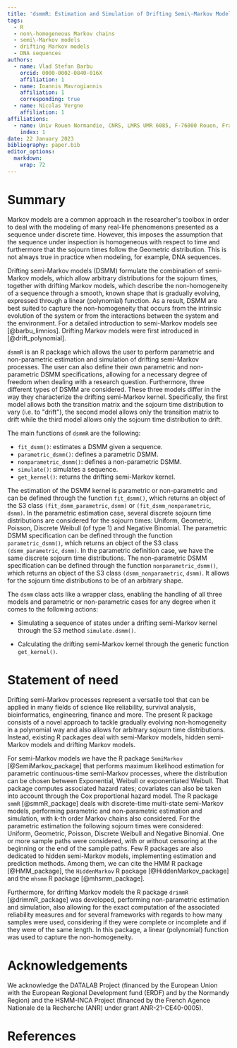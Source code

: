 ```yaml
---
title: 'dsmmR: Estimation and Simulation of Drifting Semi\-Markov Models'
tags:
  - R
  - non\-homogeneous Markov chains 
  - semi\-Markov models
  - drifting Markov models
  - DNA sequences
authors:
  - name: Vlad Stefan Barbu
    orcid: 0000-0002-0840-016X
    affiliation: 1 
  - name: Ioannis Mavrogiannis
    affiliation: 1
    corresponding: true
  - name: Nicolas Vergne
    affiliation: 1
affiliations:
  - name: Univ Rouen Normandie, CNRS, LMRS UMR 6085, F-76000 Rouen, France
    index: 1
date: 22 January 2023
bibliography: paper.bib
editor_options: 
  markdown: 
    wrap: 72
---
```


# Summary

Markov models are a common approach in the researcher's toolbox in order to deal with the modeling of many real-life phenomenons presented as a sequence under discrete time. However, this imposes the assumption that the sequence under inspection is homogeneous with respect to time and furthermore that the sojourn times follow the Geometric distribution. This is not always true in practice when modeling, for example, DNA sequences. 

Drifting semi-Markov models (DSMM) formulate the combination of semi-Markov models, which allow arbitrary distributions for the sojourn times, together with drifting Markov models, which describe the non-homogeneity of a sequence through a smooth, known shape that is gradually evolving, expressed through a linear (polynomial) function. As a result, DSMM are best suited to capture the non-homogeneity that occurs from the intrinsic evolution of the system or from the interactions between the system and the environment. For a detailed introduction to semi-Markov models see [@barbu_limnios]. Drifting Markov models were first introduced in [@drift_polynomial].

`dsmmR` is an R package which allows the user to perform parametric and non-parametric estimation and simulation of drifting semi-Markov processes. The user can also define their own parametric and non-parametric DSMM specifications, allowing for a necessary degree of freedom when dealing with a research question. Furthermore, three different types of DSMM are considered. These three models differ in the way they characterize the drifting semi-Markov kernel. Specifically, the first model allows both the transition matrix and the sojourn time distribution to vary (i.e. to "drift"), the second model allows only the transition matrix to drift while the third model allows only the sojourn time distribution to drift.

The main functions of `dsmmR` are the following:

-   `fit_dsmm()`: estimates a DSMM given a sequence.
-   `parametric_dsmm()`: defines a parametric DSMM.
-   `nonparametric_dsmm()`: defines a non-parametric DSMM.
-   `simulate()`: simulates a sequence.
-   `get_kernel()`: returns the drifting semi-Markov kernel.

The estimation of the DSMM kernel is parametric or non-parametric and can be defined through the function `fit_dsmm()`, which returns an object of the S3 class `(fit_dsmm_parametric`, `dsmm)` or `(fit_dsmm_nonparametric`, `dsmm)`. In the parametric estimation case, several discrete sojourn time distributions are considered for the sojourn times: Uniform, Geometric, Poisson, Discrete Weibull (of type 1) and Negative Binomial. The parametric DSMM specification can be defined through the function `parametric_dsmm()`, which returns an object of the S3 class `(dsmm_parametric`, `dsmm)`. In the parametric definition case, we have the same discrete sojourn time distributions. The non-parametric DSMM specification can be defined through the function `nonparametric_dsmm()`, which returns an object of the S3 class `(dsmm_nonparametric`, `dsmm)`. It allows for the sojourn time distributions to be of an arbitrary shape.

The `dsmm` class acts like a wrapper class, enabling the handling of all three models and parametric or non-parametric cases for any degree when it comes to the following actions:

-   Simulating a sequence of states under a drifting semi-Markov kernel through the S3 method `simulate.dsmm()`.

-   Calculating the drifting semi-Markov kernel through the generic function `get_kernel()`.

# Statement of need

Drifting semi-Markov processes represent a versatile tool that can be applied in many fields of science like reliability, survival analysis, bioinformatics, engineering, finance and more. The present R package consists of a novel approach to tackle gradually evolving non-homogeneity in a polynomial way and also allows for arbitrary sojourn time distributions. Instead, existing R packages deal with semi-Markov models, hidden semi-Markov models and drifting Markov models.

For semi-Markov models we have the R package `SemiMarkov` [@SemiMarkov_package] that performs maximum likelihood estimation for parametric continuous-time semi-Markov processes, where the distribution can be chosen between Exponential, Weibull or exponentiated Weibull. That package computes associated hazard rates; covariates can also be taken into account through the Cox proportional hazard model. The R package `smmR` [@smmR_package] deals with discrete-time multi-state semi-Markov models, performing parametric and non-parametric estimation and simulation, with k-th order Markov chains also considered. For the parametric estimation the following sojourn times were considered: Uniform, Geometric, Poisson, Discrete Weibull and Negative Binomial. One or more sample paths were considered, with or without censoring at the beginning or the end of the sample paths. Few R packages are also dedicated to hidden semi-Markov models, implementing estimation and prediction methods. Among them, we can cite the HMM R package [@HMM_package], the `HiddenMarkov` R package [@HiddenMarkov_package] and the `mhsmm` R package [@mhsmm_package]. 

Furthermore, for drifting Markov models the R package `drimmR` [@drimmR_package] was developed, performing non-parametric estimation and simulation, also allowing for the exact computation of the associated reliability measures and for several frameworks with regards to how many samples were used, considering if they were complete or incomplete and if they were of the same length. In this package, a linear (polynomial) function was used to capture the non-homogeneity. 


# Acknowledgements

We acknowledge the DATALAB Project (financed by the European Union with the European Regional Development fund (ERDF) and by the Normandy Region) and the HSMM-INCA Project (financed by the French Agence Nationale de la Recherche (ANR) under grant ANR-21-CE40-0005).


# References
